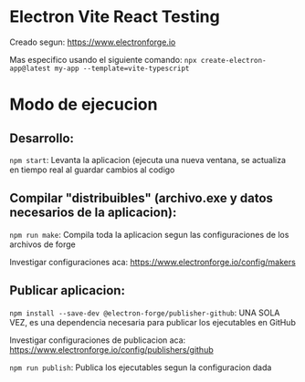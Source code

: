 # Electron Vite React Testing

Creado segun: https://www.electronforge.io

Mas especifico usando el siguiente comando: `npx create-electron-app@latest my-app --template=vite-typescript`

# Modo de ejecucion

## Desarrollo:

`npm start`: Levanta la aplicacion (ejecuta una nueva ventana, se actualiza en tiempo real al guardar cambios al codigo

## Compilar "distribuibles" (archivo.exe y datos necesarios de la aplicacion):

`npm run make`: Compila toda la aplicacion segun las configuraciones de los archivos de forge

Investigar configuraciones aca: https://www.electronforge.io/config/makers

## Publicar aplicacion:

`npm install --save-dev @electron-forge/publisher-github`: UNA SOLA VEZ, es una dependencia necesaria para publicar los ejecutables en GitHub

Investigar configuraciones de publicacion aca: https://www.electronforge.io/config/publishers/github

`npm run publish`: Publica los ejecutables segun la configuracion dada
